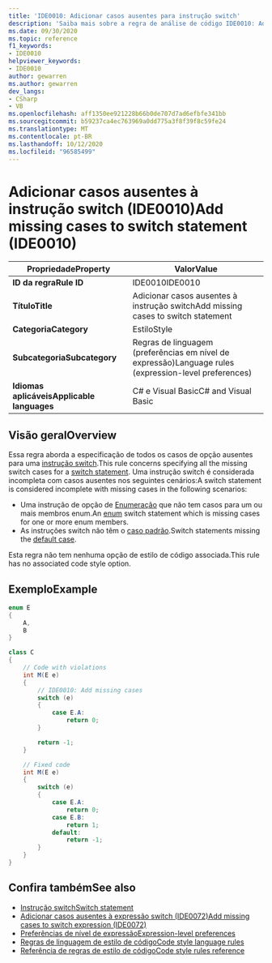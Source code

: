 ```yaml
---
title: 'IDE0010: Adicionar casos ausentes para instrução switch'
description: 'Saiba mais sobre a regra de análise de código IDE0010: Adicionar casos ausentes para a instrução switch'
ms.date: 09/30/2020
ms.topic: reference
f1_keywords:
- IDE0010
helpviewer_keywords:
- IDE0010
author: gewarren
ms.author: gewarren
dev_langs:
- CSharp
- VB
ms.openlocfilehash: aff1350ee921228b66b0de707d7ad6efbfe341bb
ms.sourcegitcommit: b59237ca4ec763969a0dd775a3f8f39f8c59fe24
ms.translationtype: MT
ms.contentlocale: pt-BR
ms.lasthandoff: 10/12/2020
ms.locfileid: "96585499"
---
```

# <a name="add-missing-cases-to-switch-statement-ide0010"></a><span data-ttu-id="c09f9-103">Adicionar casos ausentes à instrução switch (IDE0010)</span><span class="sxs-lookup"><span data-stu-id="c09f9-103">Add missing cases to switch statement (IDE0010)</span></span>

|<span data-ttu-id="c09f9-104">Propriedade</span><span class="sxs-lookup"><span data-stu-id="c09f9-104">Property</span></span>|<span data-ttu-id="c09f9-105">Valor</span><span class="sxs-lookup"><span data-stu-id="c09f9-105">Value</span></span>|
|-|-|
| <span data-ttu-id="c09f9-106">**ID da regra**</span><span class="sxs-lookup"><span data-stu-id="c09f9-106">**Rule ID**</span></span> | <span data-ttu-id="c09f9-107">IDE0010</span><span class="sxs-lookup"><span data-stu-id="c09f9-107">IDE0010</span></span> |
| <span data-ttu-id="c09f9-108">**Título**</span><span class="sxs-lookup"><span data-stu-id="c09f9-108">**Title**</span></span> | <span data-ttu-id="c09f9-109">Adicionar casos ausentes à instrução switch</span><span class="sxs-lookup"><span data-stu-id="c09f9-109">Add missing cases to switch statement</span></span> |
| <span data-ttu-id="c09f9-110">**Categoria**</span><span class="sxs-lookup"><span data-stu-id="c09f9-110">**Category**</span></span> | <span data-ttu-id="c09f9-111">Estilo</span><span class="sxs-lookup"><span data-stu-id="c09f9-111">Style</span></span> |
| <span data-ttu-id="c09f9-112">**Subcategoria**</span><span class="sxs-lookup"><span data-stu-id="c09f9-112">**Subcategory**</span></span> | <span data-ttu-id="c09f9-113">Regras de linguagem (preferências em nível de expressão)</span><span class="sxs-lookup"><span data-stu-id="c09f9-113">Language rules (expression-level preferences)</span></span> |
| <span data-ttu-id="c09f9-114">**Idiomas aplicáveis**</span><span class="sxs-lookup"><span data-stu-id="c09f9-114">**Applicable languages**</span></span> | <span data-ttu-id="c09f9-115">C# e Visual Basic</span><span class="sxs-lookup"><span data-stu-id="c09f9-115">C# and Visual Basic</span></span> |

## <a name="overview"></a><span data-ttu-id="c09f9-116">Visão geral</span><span class="sxs-lookup"><span data-stu-id="c09f9-116">Overview</span></span>

<span data-ttu-id="c09f9-117">Essa regra aborda a especificação de todos os casos de opção ausentes para uma [instrução switch](../../../csharp/language-reference/keywords/switch.md).</span><span class="sxs-lookup"><span data-stu-id="c09f9-117">This rule concerns specifying all the missing switch cases for a [switch statement](../../../csharp/language-reference/keywords/switch.md).</span></span> <span data-ttu-id="c09f9-118">Uma instrução switch é considerada incompleta com casos ausentes nos seguintes cenários:</span><span class="sxs-lookup"><span data-stu-id="c09f9-118">A switch statement is considered incomplete with missing cases in the following scenarios:</span></span>

- <span data-ttu-id="c09f9-119">Uma instrução de opção de [Enumeração](../../../csharp/language-reference/builtin-types/enum.md) que não tem casos para um ou mais membros enum.</span><span class="sxs-lookup"><span data-stu-id="c09f9-119">An [enum](../../../csharp/language-reference/builtin-types/enum.md) switch statement which is missing cases for one or more enum members.</span></span>
- <span data-ttu-id="c09f9-120">As instruções switch não têm o [caso padrão](../../../csharp/language-reference/keywords/switch.md#the-default-case).</span><span class="sxs-lookup"><span data-stu-id="c09f9-120">Switch statements missing the [default case](../../../csharp/language-reference/keywords/switch.md#the-default-case).</span></span>

<span data-ttu-id="c09f9-121">Esta regra não tem nenhuma opção de estilo de código associada.</span><span class="sxs-lookup"><span data-stu-id="c09f9-121">This rule has no associated code style option.</span></span>

## <a name="example"></a><span data-ttu-id="c09f9-122">Exemplo</span><span class="sxs-lookup"><span data-stu-id="c09f9-122">Example</span></span>

```csharp
enum E
{
    A,
    B
}

class C
{
    // Code with violations
    int M(E e)
    {
        // IDE0010: Add missing cases
        switch (e)
        {
            case E.A:
                return 0;
        }

        return -1;
    }

    // Fixed code
    int M(E e)
    {
        switch (e)
        {
            case E.A:
                return 0;
            case E.B:
                return 1;
            default:
                return -1;
        }
    }
}
```

## <a name="see-also"></a><span data-ttu-id="c09f9-123">Confira também</span><span class="sxs-lookup"><span data-stu-id="c09f9-123">See also</span></span>

- [<span data-ttu-id="c09f9-124">Instrução switch</span><span class="sxs-lookup"><span data-stu-id="c09f9-124">Switch statement</span></span>](../../../csharp/language-reference/keywords/switch.md)
- [<span data-ttu-id="c09f9-125">Adicionar casos ausentes à expressão switch (IDE0072)</span><span class="sxs-lookup"><span data-stu-id="c09f9-125">Add missing cases to switch expression (IDE0072)</span></span>](ide0072.md)
- [<span data-ttu-id="c09f9-126">Preferências de nível de expressão</span><span class="sxs-lookup"><span data-stu-id="c09f9-126">Expression-level preferences</span></span>](expression-level-preferences.md)
- [<span data-ttu-id="c09f9-127">Regras de linguagem de estilo de código</span><span class="sxs-lookup"><span data-stu-id="c09f9-127">Code style language rules</span></span>](language-rules.md)
- [<span data-ttu-id="c09f9-128">Referência de regras de estilo de código</span><span class="sxs-lookup"><span data-stu-id="c09f9-128">Code style rules reference</span></span>](index.md)
